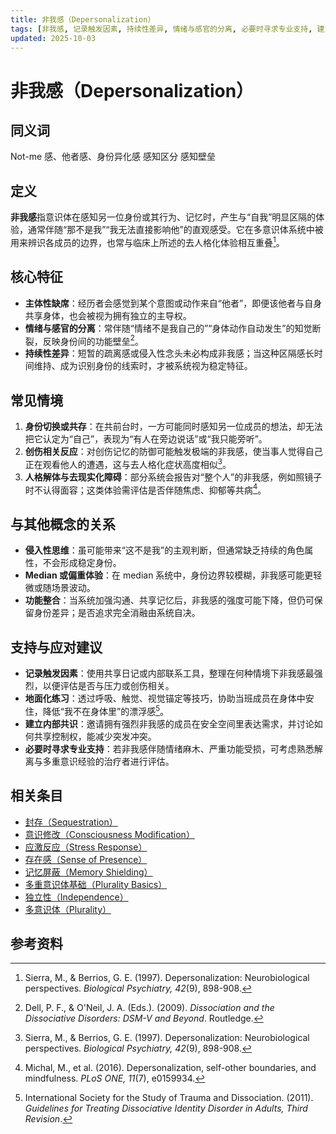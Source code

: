 ```yaml
---
title: 非我感（Depersonalization）
tags: [非我感, 记录触发因素, 持续性差异, 情绪与感官的分离, 必要时寻求专业支持, 建立内部共识, 系统体验与机制, 地面化练习]
updated: 2025-10-03
---
```


# 非我感（Depersonalization）

## 同义词

Not-me 感、他者感、身份异化感 感知区分 感知壁垒

## 定义

**非我感**指意识体在感知另一位身份或其行为、记忆时，产生与“自我”明显区隔的体验，通常伴随“那不是我”“我无法直接影响他”的直观感受。它在多意识体系统中被用来辨识各成员的边界，也常与临床上所述的去人格化体验相互重叠[^非我感-1]。

## 核心特征

- **主体性缺席**：经历者会感觉到某个意图或动作来自“他者”，即便该他者与自身共享身体，也会被视为拥有独立的主导权。
- **情绪与感官的分离**：常伴随“情绪不是我自己的”“身体动作自动发生”的知觉断裂，反映身份间的功能壁垒[^非我感-2]。
- **持续性差异**：短暂的疏离感或侵入性念头未必构成非我感；当这种区隔感长时间维持、成为识别身份的线索时，才被系统视为稳定特征。

## 常见情境

1. **身份切换或共存**：在共前台时，一方可能同时感知另一位成员的想法，却无法把它认定为“自己”，表现为“有人在旁边说话”或“我只能旁听”。
2. **创伤相关反应**：对创伤记忆的防御可能触发极端的非我感，使当事人觉得自己正在观看他人的遭遇，这与去人格化症状高度相似[^非我感-1]。
3. **人格解体与去现实化障碍**：部分系统会报告对“整个人”的非我感，例如照镜子时不认得面容；这类体验需评估是否伴随焦虑、抑郁等共病[^非我感-3]。

## 与其他概念的关系

- **侵入性思维**：虽可能带来“这不是我”的主观判断，但通常缺乏持续的角色属性，不会形成稳定身份。
- **Median 或偏重体验**：在 median 系统中，身份边界较模糊，非我感可能更轻微或随场景波动。
- **功能整合**：当系统加强沟通、共享记忆后，非我感的强度可能下降，但仍可保留身份差异；是否追求完全消融由系统自决。

## 支持与应对建议

- **记录触发因素**：使用共享日记或内部联系工具，整理在何种情境下非我感最强烈，以便评估是否与压力或创伤相关。
- **地面化练习**：透过呼吸、触觉、视觉锚定等技巧，协助当班成员在身体中安住，降低“我不在身体里”的漂浮感[^非我感-4]。
- **建立内部共识**：邀请拥有强烈非我感的成员在安全空间里表达需求，并讨论如何共享控制权，能减少突发冲突。
- **必要时寻求专业支持**：若非我感伴随情绪麻木、严重功能受损，可考虑熟悉解离与多重意识经验的治疗者进行评估。

## 相关条目

- [封存（Sequestration）](/entries/Sequestration.md)
- [意识修改（Consciousness Modification）](/entries/Consciousness-Modification.md)
- [应激反应（Stress Response）](/entries/Stress-Response.md)
- [存在感（Sense of Presence）](/entries/Sense-Of-Presence.md)
- [记忆屏蔽（Memory Shielding）](/entries/Memory-Shielding.md)
- [多重意识体基础（Plurality Basics）](/entries/Plurality-Basics.md)
- [独立性（Independence）](/entries/Independence.md)
- [多意识体（Plurality）](/entries/Plurality.md)
## 参考资料

[^非我感-1]: Sierra, M., & Berrios, G. E. (1997). Depersonalization: Neurobiological perspectives. *Biological Psychiatry, 42*(9), 898-908.
[^非我感-2]: Dell, P. F., & O'Neil, J. A. (Eds.). (2009). *Dissociation and the Dissociative Disorders: DSM-V and Beyond*. Routledge.
[^非我感-3]: Michal, M., et al. (2016). Depersonalization, self-other boundaries, and mindfulness. *PLoS ONE, 11*(7), e0159934.
[^非我感-4]: International Society for the Study of Trauma and Dissociation. (2011). *Guidelines for Treating Dissociative Identity Disorder in Adults, Third Revision*.
